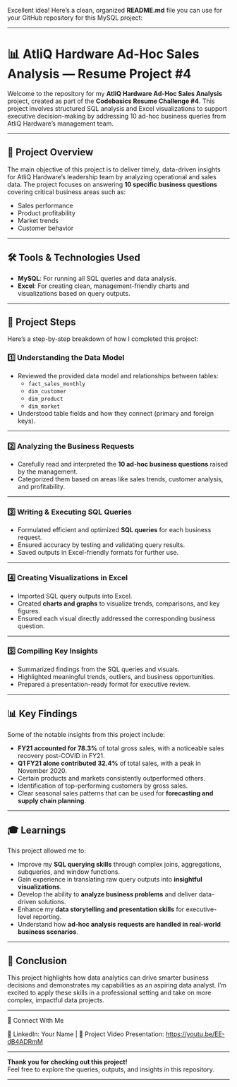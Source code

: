 Excellent idea! Here’s a clean, organized **README.md** file you can use for your GitHub repository for this MySQL project:

---

# 📊 AtliQ Hardware Ad-Hoc Sales Analysis — Resume Project #4

Welcome to the repository for my **AtliQ Hardware Ad-Hoc Sales Analysis** project, created as part of the **Codebasics Resume Challenge #4**. This project involves structured SQL analysis and Excel visualizations to support executive decision-making by addressing 10 ad-hoc business queries from AtliQ Hardware’s management team.

---

## 📑 Project Overview

The main objective of this project is to deliver timely, data-driven insights for AtliQ Hardware’s leadership team by analyzing operational and sales data. The project focuses on answering **10 specific business questions** covering critical business areas such as:

- Sales performance  
- Product profitability  
- Market trends  
- Customer behavior  

---

## 🛠️ Tools & Technologies Used  

- **MySQL**: For running all SQL queries and data analysis.  
- **Excel**: For creating clean, management-friendly charts and visualizations based on query outputs.  

---

## 📂 Project Steps  

Here’s a step-by-step breakdown of how I completed this project:

### 1️⃣ Understanding the Data Model  
- Reviewed the provided data model and relationships between tables:  
  - `fact_sales_monthly`
  - `dim_customer`
  - `dim_product`
  - `dim_market`
- Understood table fields and how they connect (primary and foreign keys).

---

### 2️⃣ Analyzing the Business Requests  
- Carefully read and interpreted the **10 ad-hoc business questions** raised by the management.
- Categorized them based on areas like sales trends, customer analysis, and profitability.

---

### 3️⃣ Writing & Executing SQL Queries  
- Formulated efficient and optimized **SQL queries** for each business request.
- Ensured accuracy by testing and validating query results.
- Saved outputs in Excel-friendly formats for further use.

---

### 4️⃣ Creating Visualizations in Excel  
- Imported SQL query outputs into Excel.
- Created **charts and graphs** to visualize trends, comparisons, and key figures.
- Ensured each visual directly addressed the corresponding business question.

---

### 5️⃣ Compiling Key Insights  
- Summarized findings from the SQL queries and visuals.
- Highlighted meaningful trends, outliers, and business opportunities.
- Prepared a presentation-ready format for executive review.

---

## 📊 Key Findings  

Some of the notable insights from this project include:

- **FY21 accounted for 78.3%** of total gross sales, with a noticeable sales recovery post-COVID in FY21.
- **Q1 FY21 alone contributed 32.4%** of total sales, with a peak in November 2020.
- Certain products and markets consistently outperformed others.
- Identification of top-performing customers by gross sales.
- Clear seasonal sales patterns that can be used for **forecasting and supply chain planning**.

---

## 🎓 Learnings  

This project allowed me to:

- Improve my **SQL querying skills** through complex joins, aggregations, subqueries, and window functions.
- Gain experience in translating raw query outputs into **insightful visualizations**.
- Develop the ability to **analyze business problems** and deliver data-driven solutions.
- Enhance my **data storytelling and presentation skills** for executive-level reporting.
- Understand how **ad-hoc analysis requests are handled in real-world business scenarios**.

---

## 📌 Conclusion  

This project highlights how data analytics can drive smarter business decisions and demonstrates my capabilities as an aspiring data analyst. I’m excited to apply these skills in a professional setting and take on more complex, impactful data projects.

---
🔗 Connect With Me

📌 LinkedIn: Your Name | 
🎥 Project Video Presentation: https://youtu.be/EE-dB4ADRmM

---
**Thank you for checking out this project!**  
Feel free to explore the queries, outputs, and insights in this repository.

---

